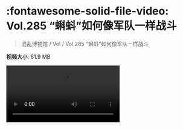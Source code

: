# :fontawesome-solid-file-video: Vol.285 “蝌蚪”如何像军队一样战斗

> 混乱博物馆 / Vol / Vol.285 “蝌蚪”如何像军队一样战斗

**视频大小**: 61.9 MB

<div class="video"><video src="https://file.hsyhx.top/archive/混乱博物馆/Vol/Vol.285 “蝌蚪”如何像军队一样战斗.mp4" controls preload>🤔 您的浏览器不支持 video 标签</video></div>